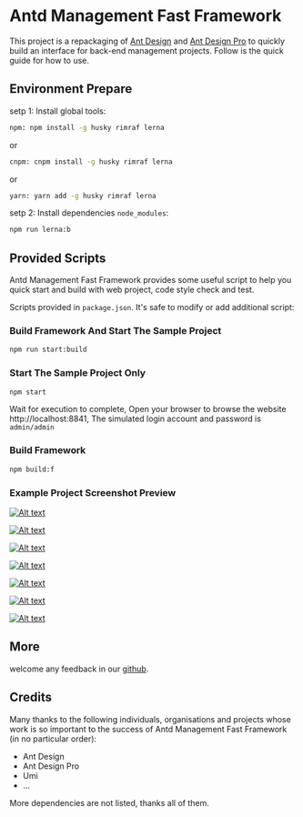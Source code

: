 # Antd Management Fast Framework

This project is a repackaging of [Ant Design](https://ant.design/) and [Ant Design Pro](https://pro.ant.design) to quickly build an interface for back-end management projects. Follow is the quick guide for how to use.

## Environment Prepare

setp 1: Install global tools:

```bash
npm: npm install -g husky rimraf lerna
```

or

```bash
cnpm: cnpm install -g husky rimraf lerna
```

or

```bash
yarn: yarn add -g husky rimraf lerna
```

setp 2: Install dependencies `node_modules`:

```bash
npm run lerna:b
```

## Provided Scripts

Antd Management Fast Framework provides some useful script to help you quick start and build with web project, code style check and test.

Scripts provided in `package.json`. It's safe to modify or add additional script:

### Build Framework And Start The Sample Project

```bash
npm run start:build
```

### Start The Sample Project Only

```bash
npm start
```

Wait for execution to complete, Open your browser to browse the website http://localhost:8841, The simulated login account and password is `admin/admin`

### Build Framework

```bash
npm build:f
```

### Example Project Screenshot Preview

[![Alt text](./document/images/01.png)](01.png)

[![Alt text](./document/images/02.png)](01.png)

[![Alt text](./document/images/03.png)](01.png)

[![Alt text](./document/images/04.png)](01.png)

[![Alt text](./document/images/05.png)](01.png)

[![Alt text](./document/images/06.png)](01.png)

[![Alt text](./document/images/07.png)](01.png)

## More

welcome any feedback in our [github](https://github.com/kityandhero/taro-fast-framework).

## Credits

Many thanks to the following individuals, organisations and projects whose work is so important to the success of Antd Management Fast Framework (in no particular order):

- Ant Design
- Ant Design Pro
- Umi
- ...

More dependencies are not listed, thanks all of them.
